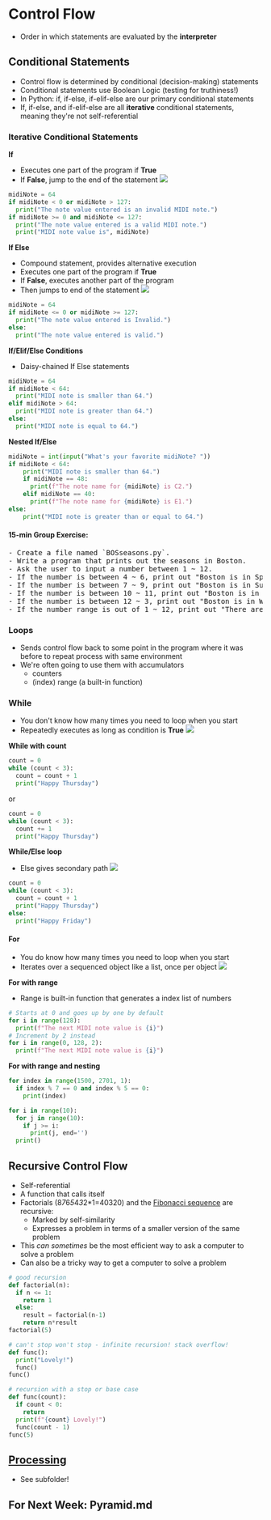 # Control Flow
- Order in which statements are evaluated by the **interpreter**

## Conditional Statements
- Control flow is determined by conditional (decision-making) statements
- Conditional statements use Boolean Logic (testing for truthiness!)
- In Python: if, if-else, if-elif-else are our primary conditional statements
- If, if-else, and if-elif-else are all **iterative** conditional statements, meaning they're not self-referential

### Iterative Conditional Statements
**If**
- Executes one part of the program if **True**
- If **False**, jump to the end of the statement
![](img/if.png)
```python
midiNote = 64
if midiNote < 0 or midiNote > 127:
  print("The note value entered is an invalid MIDI note.")
if midiNote >= 0 and midiNote <= 127:
  print("The note value entered is a valid MIDI note.")
  print("MIDI note value is", midiNote)
```
**If Else**
- Compound statement, provides alternative execution
- Executes one part of the program if **True**
- If **False**, executes another part of the program
- Then jumps to end of the statement
![](img/ifelse.png)
```python
midiNote = 64
if midiNote <= 0 or midiNote >= 127:
  print("The note value entered is Invalid.")
else:
  print("The note value entered is valid.")
```
**If/Elif/Else Conditions**
- Daisy-chained If Else statements
```python
midiNote = 64
if midiNote < 64:
  print("MIDI note is smaller than 64.")
elif midiNote > 64:
  print("MIDI note is greater than 64.")
else:
  print("MIDI note is equal to 64.")
```

**Nested If/Else**
```python
midiNote = int(input("What's your favorite midiNote? "))
if midiNote < 64:
    print("MIDI note is smaller than 64.")
    if midiNote == 48:
      print(f"The note name for {midiNote} is C2.")
    elif midiNote == 40:
      print(f"The note name for {midiNote} is E1.")
else:
    print("MIDI note is greater than or equal to 64.")
```

#### 15-min Group Exercise:
<pre>
- Create a file named `BOSseasons.py`.
- Write a program that prints out the seasons in Boston.
- Ask the user to input a number between 1 ~ 12.
- If the number is between 4 ~ 6, print out "Boston is in Spring".
- If the number is between 7 ~ 9, print out "Boston is in Summer".
- If the number is between 10 ~ 11, print out "Boston is in Autumn".
- If the number is between 12 ~ 3, print out "Boston is in Winter".
- If the number range is out of 1 ~ 12, print out "There are only 12 months in a year."
</pre>

### Loops
- Sends control flow back to some point in the program where it was before to repeat process with same environment
- We're often going to use them with accumulators
  - counters
  - (index) range (a built-in function)

### While
  - You don't know how many times you need to loop when you start
  - Repeatedly executes as long as condition is **True**
![](img/while.png)

**While with count**
```python
count = 0
while (count < 3): 	
  count = count + 1
  print("Happy Thursday")
```
or
```python
count = 0
while (count < 3): 	
  count += 1
  print("Happy Thursday")
```
**While/Else loop**
- Else gives secondary path
![](img/whileelse.png)
```python
count = 0
while (count < 3): 	
  count = count + 1
  print("Happy Thursday")
else:
  print("Happy Friday")
```
#### For
  - You do know how many times you need to loop when you start
  - Iterates over a sequenced object like a list, once per object
![](img/for.png)

**For with range**
- Range is built-in function that generates a index list of numbers
```python
# Starts at 0 and goes up by one by default
for i in range(128):
  print(f"The next MIDI note value is {i}")
# Increment by 2 instead
for i in range(0, 128, 2):
  print(f"The next MIDI note value is {i}")
```

**For with range and nesting**
```python
for index in range(1500, 2701, 1):
  if index % 7 == 0 and index % 5 == 0:
    print(index)
```
```python
for i in range(10):
  for j in range(10):
    if j >= i:
      print(j, end='')
  print()
```

## Recursive Control Flow
- Self-referential
- A function that calls itself
- Factorials (8*7*6*5*4*3*2*1=40320) and the [Fibonacci sequence](https://www.mathsisfun.com/numbers/fibonacci-sequence.html) are recursive:
  - Marked by self-similarity
  - Expresses a problem in terms of a smaller version of the same problem
- This *can sometimes* be the most efficient way to ask a computer to solve a problem
- Can also be a tricky way to get a computer to solve a problem
```python
# good recursion
def factorial(n):
  if n <= 1:
    return 1
  else:
    result = factorial(n-1)
    return n*result
factorial(5)
```
```python
# can't stop won't stop - infinite recursion! stack overflow!
def func():
  print("Lovely!")
  func()
func()
```
```python
# recursion with a stop or base case
def func(count):
  if count < 0:
    return
  print(f"{count} Lovely!")
  func(count - 1)
func(5)
```

## [Processing](https://processing.org/download)
- See subfolder!

## For Next Week: Pyramid.md
